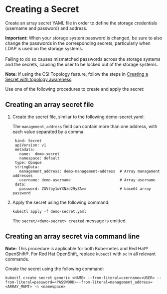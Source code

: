 # Creating a Secret

Create an array secret YAML file in order to define the storage credentials (username and password) and address.

**Important:** When your storage system password is changed, be sure to also change the passwords in the corresponding secrets, particularly when LDAP is used on the storage systems. <br /><br />Failing to do so causes mismatched passwords across the storage systems and the secrets, causing the user to be locked out of the storage systems.

**Note:** If using the CSI Topology feature, follow the steps in [Creating a Secret with topology awareness](csi_ug_config_create_secret_topology.md).

Use one of the following procedures to create and apply the secret:

## Creating an array secret file
1. Create the secret file, similar to the following demo-secret.yaml:

    The `management_address` field can contain more than one address, with each value separated by a comma.

    ```
     kind: Secret
     apiVersion: v1
     metadata:
       name:  demo-secret
       namespace: default
     type: Opaque
     stringData:
       management_address: demo-management-address  # Array management addresses
       username: demo-username                      # Array username
     data:
       password: ZGVtby1wYXNzd29yZA==               # base64 array password
     ```
       
2. Apply the secret using the following command:

    `kubectl apply -f demo-secret.yaml`
    

     The `secret/<demo-secret> created` message is emitted.


## Creating an array secret via command line
**Note:** This procedure is applicable for both Kubernetes and Red Hat® OpenShift®. For Red Hat OpenShift, replace `kubectl` with `oc` in all relevant commands.

Create the secret using the following command:

 ```
 kubectl create secret generic <NAME> --from-literal=username=<USER> --from-literal=password=<PASSWORD>--from-literal=management_address=<ARRAY_MGMT> -n <namespace>
 ```
 
